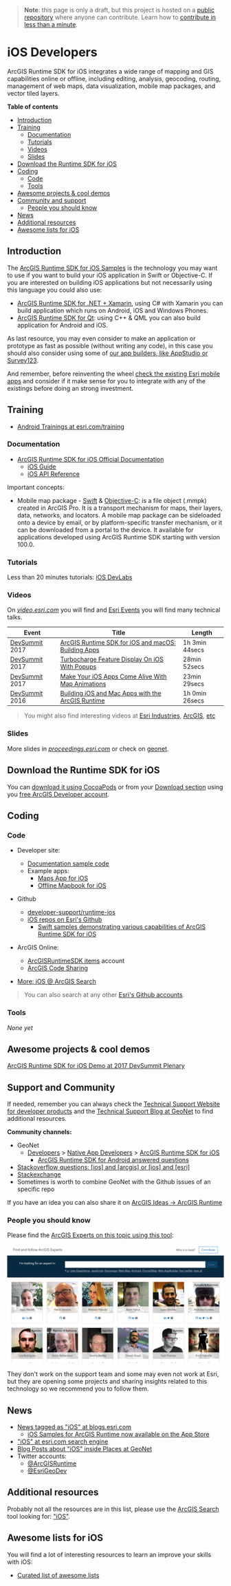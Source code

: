 > **Note**: this page is only a draft, but this project is hosted on a [public repository](https://github.com/hhkaos/awesome-arcgis) where anyone can contribute. Learn how to [contribute in less than a minute](https://github.com/hhkaos/awesome-arcgis/blob/master/CONTRIBUTING.md#contributions).

# iOS Developers

ArcGIS Runtime SDK for iOS integrates a wide range of mapping and GIS capabilities online or offline, including editing, analysis, geocoding, routing, management of web maps, data visualization, mobile map packages, and vector tiled layers.

<!-- START doctoc generated TOC please keep comment here to allow auto update -->
<!-- DON'T EDIT THIS SECTION, INSTEAD RE-RUN doctoc TO UPDATE -->
**Table of contents**

- [Introduction](#introduction)
- [Training](#training)
  - [Documentation](#documentation)
  - [Tutorials](#tutorials)
  - [Videos](#videos)
  - [Slides](#slides)
- [Download the Runtime SDK for iOS](#download-the-runtime-sdk-for-ios)
- [Coding](#coding)
  - [Code](#code)
  - [Tools](#tools)
- [Awesome projects & cool demos](#awesome-projects--cool-demos)
- [Community and support](#community-and-support)
  - [People you should know](#people-you-should-know)
- [News](#news)
- [Additional resources](#additional-resources)
- [Awesome lists for iOS](#awesome-lists-for-ios)

<!-- END doctoc generated TOC please keep comment here to allow auto update -->


## Introduction

The [ArcGIS Runtime SDK for iOS Samples](https://itunes.apple.com/us/app/arcgis-runtime-sdk-for-ios/id1180714771?mt=8) is the technology you may want to use if you want to build your iOS application in Swift or Objective-C. If you are interested on building iOS applications but not necessarily using this language you could also use:

* [ArcGIS Runtime SDK for .NET + Xamarin](../xamarin/README.md), using C# with Xamarin you can build application which runs on Android, iOS and Windows Phones.
* [ArcGIS Runtime SDK for Qt](../qt/README.md): using C++ & QML you can also build application for Android and iOS.

As last resource, you may even consider to make an application or prototype as fast as possible (without writing any code), in this case you should also consider using some of [our app builders, like AppStudio or Survey123](../../../arcgis/products/README.md#app-builders).

And remember, before reinventing the wheel [check the existing Esri mobile apps](../../../arcgis/mobile-apps/README.md) and consider if it make sense for you to integrate with any of the existings before doing an strong investment.

## Training

* [Android Trainings at esri.com/training](https://www.esri.com/training/Bookmark/PKESDGM7A)

### Documentation

* [ArcGIS Runtime SDK for iOS Official Documentation](https://developers.arcgis.com/ios/)
    * [iOS Guide](https://developers.arcgis.com/ios/latest/swift/guide/introduction.htm)
    * [iOS API Reference](https://developers.arcgis.com/ios/latest/api-reference/)

Important concepts:

* Mobile map package - [Swift](https://developers.arcgis.com/ios/latest/swift/guide/create-an-offline-map.htm) & [Objective-C](https://developers.arcgis.com/ios/latest/objective-c/guide/create-an-offline-map.htm): is a file object (.mmpk) created in ArcGIS Pro. It is a transport mechanism for maps, their layers, data, networks, and locators. A mobile map package can be sideloaded onto a device by email, or by platform-specific transfer mechanism, or it can be downloaded from a portal to the device. It available for applications developed using ArcGIS Runtime SDK starting with version 100.0.

### Tutorials

Less than 20 minutes tutorials: [iOS DevLabs](https://developers.arcgis.com/labs/browse/?topic=any&product=iOS)

### Videos

On [*video.esri.com*](https://www.esri.com/videos/search?q=ios#?sortby=recent) you will find and [Esri Events](https://www.youtube.com/channel/UC_yE3TatdZKAXvt_TzGJ6mw/search?query=ios) you will find many technical talks.


|Event|Title|Length|
|---|---|---|
|[DevSummit](http://www.esri.com/events/devsummit) 2017|[ArcGIS Runtime SDK for iOS and macOS: Building Apps](https://www.youtube.com/watch?v=RQf1fi4mP7g)| 1h 3min 44secs|
|[DevSummit](http://www.esri.com/events/devsummit) 2017|[Turbocharge Feature Display On iOS With Popups](https://www.youtube.com/watch?v=aAuqPlSay6c)|  28min 52secs|
|[DevSummit](http://www.esri.com/events/devsummit) 2017|[Make Your iOS Apps Come Alive With Map Animations](https://www.youtube.com/watch?v=Do24okMDs7E)|  23min 29secs|
|[DevSummit](http://www.esri.com/events/devsummit) 2016|[Building iOS and Mac Apps with the ArcGIS Runtime](https://www.esri.com/videos/watch?videoid=5063&channelid=LegacyVideo&isLegacy=true&title=building-ios-and-mac-apps-with-the-arcgis-runtime)| 1h 0min 26secs|

> You might also find interesting videos at [Esri Industries](https://www.youtube.com/channel/UCZTiOg3n0pqUDSatq7mS2PA), [ArcGIS](https://www.youtube.com/channel/UCgGDPs8cte-VLJbgpaK4GPw), [etc](https://esri-es.github.io/awesome-arcgis/esri/#youtube-channels)

### Slides

More slides in [*proceedings.esri.com*](https://www.google.es/search?q=site%3Aproceedings.esri.com+TOPIC) or check on [geonet](https://community.esri.com/content?query=TOPIC&filterID=all~objecttype~objecttype%5Bdocument%5D).

## Download the Runtime SDK for iOS

You can [download it using CocoaPods](https://developers.arcgis.com/macos/latest/swift/guide/install-and-setup.htm#ESRI_SECTION1_9448ADD25F414BA3BA0319E77C1E8FF8) or from your [Download section](https://developers.arcgis.com/downloads/) using you [free ArcGIS Developer account](https://developers.arcgis.com/sign-up).

## Coding

### Code

* Developer site:
    * [Documentation sample code](https://developers.arcgis.com/ios/latest/swift/sample-code/sample-code.htm)
    * Example apps:
        * [Maps App for iOS](https://developers.arcgis.com/example-apps/maps-app-ios/)
        * [Offline Mapbook for iOS](https://developers.arcgis.com/example-apps/mapbook-ios/)
* Github
    * [developer-support/runtime-ios](https://github.com/Esri/developer-support/tree/master/runtime-ios)
    * [iOS repos on Esri's Github](https://github.com/search?q=org%3AEsri+ios)
        * [Swift samples demonstrating various capabilities of ArcGIS Runtime SDK for iOS](https://github.com/Esri/arcgis-runtime-samples-ios)
* ArcGIS Online:
    * [ArcGISRuntimeSDK items](https://www.arcgis.com/home/search.html?q=owner%3AArcGISRuntimeSDK&restrict=false&start=1&sortOrder=desc&sortField=modified) account
    * [ArcGIS Code Sharing](http://codesharing.arcgis.com/)

* [More: iOS @ ArcGIS Search](https://esri-es.github.io/arcgis-search/?search=iOS+site%3Agithub.com&utm_campaign=awesome-list&utm_source=awesome-list&utm_medium=page)

> You can also search at any other [Esri's Github accounts](https://hhkaos.github.io/awesome-arcgis/esri/#github-accounts).

### Tools

*None yet*

## Awesome projects & cool demos

[ArcGIS Runtime SDK for iOS Demo at 2017 DevSummit Plenary](https://youtu.be/i8FgR_3zumQ?t=25m21s)

## Support and Community

If needed, remember you can always check the [Technical Support Website for developer products](https://support.esri.com/en/Products/Developers) and the [Technical Support Blog at GeoNet](https://community.esri.com/groups/technical-support/blog/tags#/) to find additional resources.

**Community channels:**

* GeoNet
    * [Developers](https://community.esri.com/community/developers) > [Native App Developers](https://community.esri.com/community/developers/native-app-developers) > [ArcGIS Runtime SDK for iOS](https://community.esri.com/community/developers/native-app-developers/arcgis-runtime-sdk-for-ios)
        * [ArcGIS Runtime SDK for Android answered questions](https://community.esri.com/community/developers/native-app-developers/arcgis-runtime-sdk-for-ios/content?filterID=contentstatus%5Bpublished%5D~objecttype~thread%5Bquestions%5D~thread%5Banswered%5D)
* [Stackoverflow questions: [ios] and [arcgis] or [ios] and [esri]](https://stackoverflow.com/search?q=%5Bios%5D+and+%5Barcgis%5D+or+%5Bios%5D+and+%5Besri%5D+)
* [Stackexchange](https://gis.stackexchange.com/search?q=ios)
* Sometimes is worth to combine GeoNet with the Github issues of an specific repo

If you have an idea you can also share it on [ArcGIS Ideas -> ArcGIS Runtime](https://community.esri.com/community/arcgis-ideas/content?filterID=contentstatus%5Bpublished%5D~category%5Barcgis-runtime%5D&query=ios)

### People you should know

Please find the [ArcGIS Experts on this topic using this tool](https://esri-es.github.io/arcgis-experts/?topic=iOS):

[![ArcGIS Experts Tool Screenshot](https://github.com/esri-es/arcgis-experts/blob/master/assets/imgs/arcgis-experts-tool.png?raw=true)](https://esri-es.github.io/arcgis-experts/?topic=iOS)

They don't work on the support team and some may even not work at Esri,
but they are opening some projects and sharing insights related to this
technology so we recommend you to follow them.

## News

* [News tagged as "iOS" at blogs.esri.com](https://blogs.esri.com/esri/arcgis/tag/ios/)
    * [iOS Samples for ArcGIS Runtime now available on the App Store](https://blogs.esri.com/esri/arcgis/2017/01/23/arcgis-runtime-sdk-for-ios-samples-now-available-on-the-app-store/)
* ["iOS" at esri.com search engine](https://www.esri.com/search?filter=Blogs&q=ios&search=Search)
* [Blog Posts about "iOS" inside Places at GeoNet](https://community.esri.com/content?query=iOS&filterID=all~objecttype~objecttype%5Bblogpost%5D)
* Twitter accounts:
    * [@ArcGISRuntime](https://twitter.com/arcgisruntime)
    * [@EsriGeoDev](https://twitter.com/EsriGeoDev)

## Additional resources

Probably not all the resources are in this list, please use the [ArcGIS Search](https://esri-es.github.io/arcgis-search/) tool looking for: ["iOS"](https://esri-es.github.io/arcgis-search/?search="iOS"&utm_campaign=awesome-list&utm_source=awesome-list&utm_medium=page).

## Awesome lists for iOS
You will find a lot of interesting resources to learn an improve your skills
with iOS:
* [Curated list of awesome lists](https://github.com/sindresorhus/awesome)
